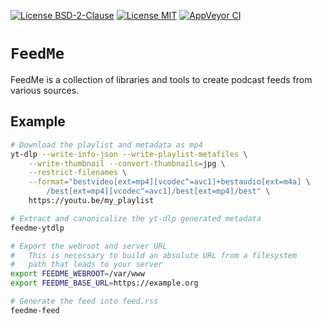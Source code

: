 [![License BSD-2-Clause](https://img.shields.io/badge/License-BSD--2--Clause-blue.svg)](https://opensource.org/licenses/BSD-2-Clause)
[![License MIT](https://img.shields.io/badge/License-MIT-blue.svg)](https://opensource.org/licenses/MIT)
[![AppVeyor CI](https://ci.appveyor.com/api/projects/status/github/KizzyCode/FeedMe-rust?svg=true)](https://ci.appveyor.com/project/KizzyCode/FeedMe-rust)


# `FeedMe`
FeedMe is a collection of libraries and tools to create podcast feeds from various sources.


## Example
```sh
# Download the playlist and metadata as mp4
yt-dlp --write-info-json --write-playlist-metafiles \
    --write-thumbnail --convert-thumbnails=jpg \
    --restrict-filenames \
    --format="bestvideo[ext=mp4][vcodec^=avc1]+bestaudio[ext=m4a] \
        /best[ext=mp4][vcodec^=avc1]/best[ext=mp4]/best" \
    https://youtu.be/my_playlist

# Extract and canonicalize the yt-dlp generated metadata
feedme-ytdlp

# Export the webroot and server URL
#   This is necessary to build an absolute URL from a filesystem
#   path that leads to your server
export FEEDME_WEBROOT=/var/www
export FEEDME_BASE_URL=https://example.org

# Generate the feed into feed.rss
feedme-feed
```
